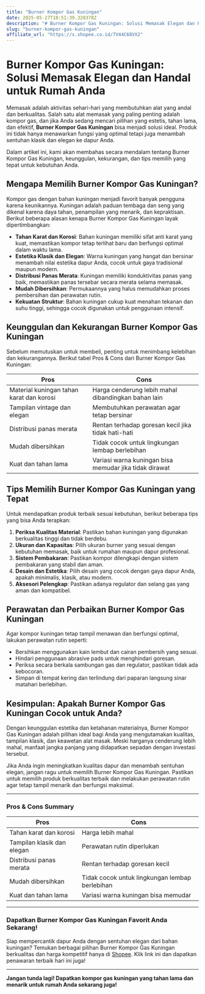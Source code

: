 ```yaml
---
title: "Burner Kompor Gas Kuningan"
date: 2025-05-27T18:51:39.328378Z
description: "# Burner Kompor Gas Kuningan: Solusi Memasak Elegan dan Handal untuk Rumah Anda..."
slug: "burner-kompor-gas-kuningan"
affiliate_url: "https://s.shopee.co.id/7V44C68VX2"
---
```

# Burner Kompor Gas Kuningan: Solusi Memasak Elegan dan Handal untuk Rumah Anda

Memasak adalah aktivitas sehari-hari yang membutuhkan alat yang andal dan berkualitas. Salah satu alat memasak yang paling penting adalah kompor gas, dan jika Anda sedang mencari pilihan yang estetis, tahan lama, dan efektif, **Burner Kompor Gas Kuningan** bisa menjadi solusi ideal. Produk ini tidak hanya menawarkan fungsi yang optimal tetapi juga menambah sentuhan klasik dan elegan ke dapur Anda.

Dalam artikel ini, kami akan membahas secara mendalam tentang Burner Kompor Gas Kuningan, keunggulan, kekurangan, dan tips memilih yang tepat untuk kebutuhan Anda.

## Mengapa Memilih Burner Kompor Gas Kuningan?

Kompor gas dengan bahan kuningan menjadi favorit banyak pengguna karena keunikannya. Kuningan adalah paduan tembaga dan seng yang dikenal karena daya tahan, penampilan yang menarik, dan kepraktisan. Berikut beberapa alasan kenapa Burner Kompor Gas Kuningan layak dipertimbangkan:

- **Tahan Karat dan Korosi**: Bahan kuningan memiliki sifat anti karat yang kuat, memastikan kompor tetap terlihat baru dan berfungsi optimal dalam waktu lama.
- **Estetika Klasik dan Elegan**: Warna kuningan yang hangat dan bersinar menambah nilai estetika dapur Anda, cocok untuk gaya tradisional maupun modern.
- **Distribusi Panas Merata**: Kuningan memiliki konduktivitas panas yang baik, memastikan panas tersebar secara merata selama memasak.
- **Mudah Dibersihkan**: Permukaannya yang halus memudahkan proses pembersihan dan perawatan rutin.
- **Kekuatan Struktur**: Bahan kuningan cukup kuat menahan tekanan dan suhu tinggi, sehingga cocok digunakan untuk penggunaan intensif.

## Keunggulan dan Kekurangan Burner Kompor Gas Kuningan

Sebelum memutuskan untuk membeli, penting untuk menimbang kelebihan dan kekurangannya. Berikut tabel Pros & Cons dari Burner Kompor Gas Kuningan:

| **Pros**                                          | **Cons**                                   |
|--------------------------------------------------|--------------------------------------------|
| Material kuningan tahan karat dan korosi        | Harga cenderung lebih mahal dibandingkan bahan lain |
| Tampilan vintage dan elegan                     | Membutuhkan perawatan agar tetap bersinar |
| Distribusi panas merata                          | Rentan terhadap goresan kecil jika tidak hati-hati |
| Mudah dibersihkan                              | Tidak cocok untuk lingkungan lembap berlebihan |
| Kuat dan tahan lama                            | Variasi warna kuningan bisa memudar jika tidak dirawat |

## Tips Memilih Burner Kompor Gas Kuningan yang Tepat

Untuk mendapatkan produk terbaik sesuai kebutuhan, berikut beberapa tips yang bisa Anda terapkan:

1. **Periksa Kualitas Material**: Pastikan bahan kuningan yang digunakan berkualitas tinggi dan tidak berdebu.
2. **Ukuran dan Kapasitas**: Pilih ukuran burner yang sesuai dengan kebutuhan memasak, baik untuk rumahan maupun dapur profesional.
3. **Sistem Pembakaran**: Pastikan kompor dilengkapi dengan sistem pembakaran yang stabil dan aman.
4. **Desain dan Estetika**: Pilih desain yang cocok dengan gaya dapur Anda, apakah minimalis, klasik, atau modern.
5. **Aksesori Pelengkap**: Pastikan adanya regulator dan selang gas yang aman dan kompatibel.

## Perawatan dan Perbaikan Burner Kompor Gas Kuningan

Agar kompor kuningan tetap tampil menawan dan berfungsi optimal, lakukan perawatan rutin seperti:

- Bersihkan menggunakan kain lembut dan cairan pembersih yang sesuai.
- Hindari penggunaan abrasive pads untuk menghindari goresan.
- Periksa secara berkala sambungan gas dan regulator, pastikan tidak ada kebocoran.
- Simpan di tempat kering dan terlindung dari paparan langsung sinar matahari berlebihan.

## Kesimpulan: Apakah Burner Kompor Gas Kuningan Cocok untuk Anda?

Dengan keunggulan estetika dan ketahanan materialnya, Burner Kompor Gas Kuningan adalah pilihan ideal bagi Anda yang mengutamakan kualitas, tampilan klasik, dan keawetan alat masak. Meski harganya cenderung lebih mahal, manfaat jangka panjang yang didapatkan sepadan dengan investasi tersebut.

Jika Anda ingin meningkatkan kualitas dapur dan menambah sentuhan elegan, jangan ragu untuk memilih Burner Kompor Gas Kuningan. Pastikan untuk memilih produk berkualitas terbaik dan melakukan perawatan rutin agar tetap tampil menarik dan berfungsi maksimal.

---

### Pros & Cons Summary

| **Pros**                                          | **Cons**                                   |
|--------------------------------------------------|--------------------------------------------|
| Tahan karat dan korosi                         | Harga lebih mahal                          |
| Tampilan klasik dan elegan                      | Perawatan rutin diperlukan                |
| Distribusi panas merata                         | Rentan terhadap goresan kecil             |
| Mudah dibersihkan                              | Tidak cocok untuk lingkungan lembap berlebihan |
| Kuat dan tahan lama                            | Variasi warna kuningan bisa memudar       |

---

### Dapatkan Burner Kompor Gas Kuningan Favorit Anda Sekarang!

Siap mempercantik dapur Anda dengan sentuhan elegan dari bahan kuningan? Temukan berbagai pilihan Burner Kompor Gas Kuningan berkualitas dan harga kompetitif hanya di [Shopee](https://s.shopee.co.id/7V44C68VX2). Klik link ini dan dapatkan penawaran terbaik hari ini juga!

---

**Jangan tunda lagi! Dapatkan kompor gas kuningan yang tahan lama dan menarik untuk rumah Anda sekarang juga!**